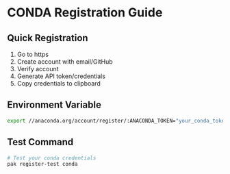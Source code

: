 # CONDA Registration Guide

## Quick Registration
1. Go to https
2. Create account with email/GitHub
3. Verify account
4. Generate API token/credentials
5. Copy credentials to clipboard

## Environment Variable
```bash
export //anaconda.org/account/register/:ANACONDA_TOKEN="your_conda_token_here"
```

## Test Command
```bash
# Test your conda credentials
pak register-test conda
```
